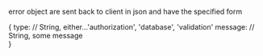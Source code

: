 error object are sent back to client in json and have the specified form

{
    type: // String, either...'authorization', 'database', 'validation' 
    message: // String, some message   
}